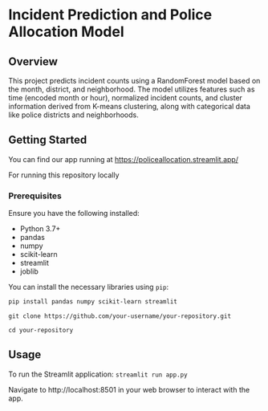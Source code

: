 # Incident Prediction and Police Allocation Model

## Overview
This project predicts incident counts using a RandomForest model based on the month, district, and neighborhood. The model utilizes features such as time (encoded month or hour), normalized incident counts, and cluster information derived from K-means clustering, along with categorical data like police districts and neighborhoods.

## Getting Started
You can find our app running at https://policeallocation.streamlit.app/

For running this repository locally
### Prerequisites
Ensure you have the following installed:
- Python 3.7+
- pandas
- numpy
- scikit-learn
- streamlit
- joblib

You can install the necessary libraries using `pip`:
```bash 
pip install pandas numpy scikit-learn streamlit
```
```Then proceed to clone the repository 
git clone https://github.com/your-username/your-repository.git
```

```cd your-repository```

## Usage
To run the Streamlit application:
```streamlit run app.py```

Navigate to http://localhost:8501 in your web browser to interact with the app.





